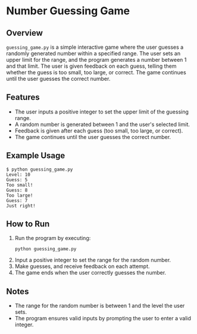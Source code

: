 # Number Guessing Game

## Overview
`guessing_game.py` is a simple interactive game where the user guesses a randomly generated number within a specified range. The user sets an upper limit for the range, and the program generates a number between 1 and that limit. The user is given feedback on each guess, telling them whether the guess is too small, too large, or correct. The game continues until the user guesses the correct number.

## Features
- The user inputs a positive integer to set the upper limit of the guessing range.
- A random number is generated between 1 and the user's selected limit.
- Feedback is given after each guess (too small, too large, or correct).
- The game continues until the user guesses the correct number.

## Example Usage
```
$ python guessing_game.py
Level: 10
Guess: 5
Too small!
Guess: 8
Too large!
Guess: 7
Just right!
```

## How to Run
1. Run the program by executing:
   ```
   python guessing_game.py
   ```
2. Input a positive integer to set the range for the random number.
3. Make guesses, and receive feedback on each attempt.
4. The game ends when the user correctly guesses the number.

## Notes
- The range for the random number is between 1 and the level the user sets.
- The program ensures valid inputs by prompting the user to enter a valid integer.
